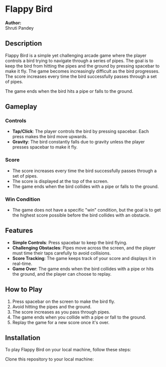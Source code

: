 # Flappy Bird

**Author:**  
Shruti Pandey

## Description

Flappy Bird is a simple yet challenging arcade game where the player controls a bird trying to navigate through a series of pipes. The goal is to keep the bird from hitting the pipes and the ground by pressing spacebar to make it fly. The game becomes increasingly difficult as the bird progresses. The score increases every time the bird successfully passes through a set of pipes.

The game ends when the bird hits a pipe or falls to the ground.

## Gameplay

### Controls

- **Tap/Click**: The player controls the bird by pressing spacebar. Each press makes the bird move upwards.
- **Gravity**: The bird constantly falls due to gravity unless the player presses spacebar to make it fly.

### Score

- The score increases every time the bird successfully passes through a set of pipes.
- The score is displayed at the top of the screen.
- The game ends when the bird collides with a pipe or falls to the ground.

### Win Condition

- The game does not have a specific "win" condition, but the goal is to get the highest score possible before the bird collides with an obstacle.

## Features

- **Simple Controls**: Press spacebar to keep the bird flying.
- **Challenging Obstacles**: Pipes move across the screen, and the player must time their taps carefully to avoid collisions.
- **Score Tracking**: The game keeps track of your score and displays it in real-time.
- **Game Over**: The game ends when the bird collides with a pipe or hits the ground, and the player can choose to replay.

## How to Play

1. Press spacebar on the screen to make the bird fly.
2. Avoid hitting the pipes and the ground.
3. The score increases as you pass through pipes.
4. The game ends when you collide with a pipe or fall to the ground.
5. Replay the game for a new score once it's over.

## Installation

To play Flappy Bird on your local machine, follow these steps:

Clone this repository to your local machine:

